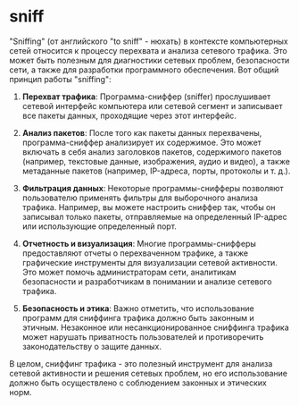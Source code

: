 # sniff
"Sniffing" (от английского "to sniff" - нюхать) в контексте компьютерных сетей относится к процессу перехвата и анализа сетевого трафика. Это может быть полезным для диагностики сетевых проблем, безопасности сети, а также для разработки программного обеспечения. Вот общий принцип работы "sniffing":

1. **Перехват трафика**: Программа-сниффер (sniffer) прослушивает сетевой интерфейс компьютера или сетевой сегмент и записывает все пакеты данных, проходящие через этот интерфейс.

2. **Анализ пакетов**: После того как пакеты данных перехвачены, программа-сниффер анализирует их содержимое. Это может включать в себя анализ заголовков пакетов, содержимого пакетов (например, текстовые данные, изображения, аудио и видео), а также метаданные пакетов (например, IP-адреса, порты, протоколы и т. д.).

3. **Фильтрация данных**: Некоторые программы-снифферы позволяют пользователю применять фильтры для выборочного анализа трафика. Например, вы можете настроить сниффер так, чтобы он записывал только пакеты, отправляемые на определенный IP-адрес или использующие определенный порт.

4. **Отчетность и визуализация**: Многие программы-снифферы предоставляют отчеты о перехваченном трафике, а также графические инструменты для визуализации сетевой активности. Это может помочь администраторам сети, аналитикам безопасности и разработчикам в понимании и анализе сетевого трафика.

5. **Безопасность и этика**: Важно отметить, что использование программ для сниффинга трафика должно быть законным и этичным. Незаконное или несанкционированное сниффинга трафика может нарушать приватность пользователей и противоречить законодательству о защите данных.

В целом, сниффинг трафика - это полезный инструмент для анализа сетевой активности и решения сетевых проблем, но его использование должно быть осуществлено с соблюдением законных и этических норм.
